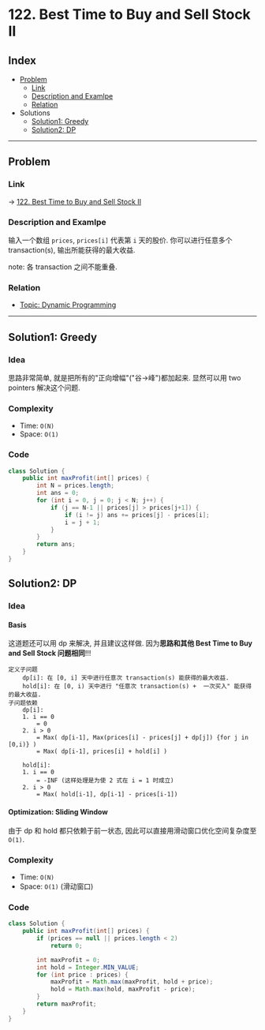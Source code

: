 # 122. Best Time to Buy and Sell Stock II

## Index

- [Problem](#problem)
  - [Link](#Link)
  - [Description and Examlpe](#description-and-examlpe)
  - [Relation](#relation)
- Solutions
  - [Solution1: Greedy](#solution1-greedy)
  - [Solution2: DP](#solution2-dp)

----

## Problem

### Link

-> [122. Best Time to Buy and Sell Stock II][1]

### Description and Examlpe

输入一个数组 `prices`, `prices[i]` 代表第 `i` 天的股价. 你可以进行任意多个 transaction(s), 输出所能获得的最大收益.

note: 各 transaction 之间不能重叠.

### Relation

- [Topic: Dynamic Programming][2]

----

## Solution1: Greedy

### Idea

思路非常简单, 就是把所有的"正向增幅"("谷->峰")都加起来. 显然可以用 two pointers 解决这个问题.

### Complexity

- Time: `O(N)`
- Space: `O(1)`

### Code

```java
class Solution {
    public int maxProfit(int[] prices) {
        int N = prices.length;
        int ans = 0;
        for (int i = 0, j = 0; j < N; j++) {
            if (j == N-1 || prices[j] > prices[j+1]) {
                if (i != j) ans += prices[j] - prices[i];
                i = j + 1;
            }
        }
        return ans;
    }
}
```

## Solution2: DP

### Idea

#### Basis

这道题还可以用 dp 来解决, 并且建议这样做. 因为**思路和其他 Best Time to Buy and Sell Stock 问题相同**!!!

```nohighlight
定义子问题
    dp[i]: 在 [0, i] 天中进行任意次 transaction(s) 能获得的最大收益.
    hold[i]: 在 [0, i) 天中进行 "任意次 transaction(s) +  一次买入" 能获得的最大收益.
子问题依赖
    dp[i]:
    1. i == 0
        = 0
    2. i > 0
        = Max( dp[i-1], Max(prices[i] - prices[j] + dp[j]) {for j in [0,i)} )
        = Max( dp[i-1], prices[i] + hold[i] )

    hold[i]:
    1. i == 0
        = -INF (这样处理是为使 2 式在 i = 1 时成立)
    2. i > 0
        = Max( hold[i-1], dp[i-1] - prices[i-1])
```

#### Optimization: Sliding Window

由于 dp 和 hold 都只依赖于前一状态, 因此可以直接用滑动窗口优化空间复杂度至 `O(1)`.

### Complexity

- Time: `O(N)`
- Space: `O(1)` (滑动窗口)

### Code

```java
class Solution {
    public int maxProfit(int[] prices) {
        if (prices == null || prices.length < 2)
            return 0;

        int maxProfit = 0;
        int hold = Integer.MIN_VALUE;
        for (int price : prices) {
            maxProfit = Math.max(maxProfit, hold + price);
            hold = Math.max(hold, maxProfit - price);
        }
        return maxProfit;
    }
}
```

[1]: https://leetcode.com/problems/best-time-to-buy-and-sell-stock-ii/
[2]: ../topics/dynamic-programming.md
